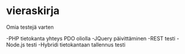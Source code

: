 # vieraskirja
Omia testejä varten

-PHP tietokanta yhteys PDO oliolla
-JQuery päivittäminen
-REST testi
-Node.js testi
-Hybridi tietokantaan tallennus testi

